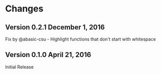 # Changes

## Version 0.2.1 December 1, 2016

Fix by @abasic-csu - Highlight functions that don't start with whitespace

## Version 0.1.0 April 21, 2016

Initial Release
